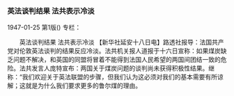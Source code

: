 ### 英法谈判结果  法共表示冷淡

1947-01-25
第1版()
专栏：

　　英法谈判结果
    法共表示冷淡
    【新华社延安十八日电】路透社报导：法国共产党对伦敦英法谈判的结果反应冷淡。法共机关报人道报于十六日宣称：如果煤炭缺乏问题不解决，和英国的同盟将冒着不能得到法国人民希望的两国间团结一致的危险。法共发言人庞特宣布：两国关于煤炭问题的谈判尚未获得积极性结果。继称：“我们欢迎关于英法联盟的步骤，但我们认为这必须对我们的基本需要有所谅解；这就是为什么我们要求更多的鲁尔煤的理由。
